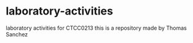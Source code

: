 # laboratory-activities
laboratory activities for CTCC0213
this  is a repository made by Thomas Sanchez
